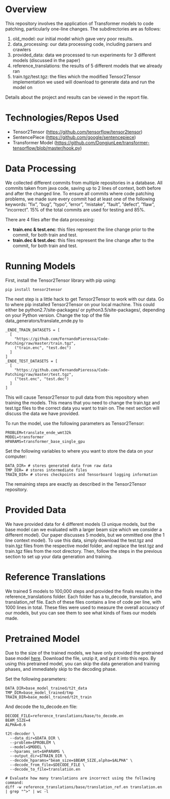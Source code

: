 # Overview
This repository involves the application of Transformer models to code patching, particularly one-line changes.
The subdirectories are as follows:
  1) old_model: our initial model which gave very poor results.
  2) data_processing: our data processing code, including parsers and crawlers
  3) provided_data: data we processed to run experiments for 3 different models (discussed in the paper)
  4) reference_translations: the results of 5 different models that we already ran
  5) train.tgz/test.tgz: the files which the modified Tensor2Tensor implementation we used will download to generate
   data and run the model on

Details about the project and results can be viewed in the report file.

# Technologies/Repos Used
  - Tensor2Tensor (https://github.com/tensorflow/tensor2tensor)
  - SentencePiece (https://github.com/google/sentencepiece)
  - Transformer Model (https://github.com/DongjunLee/transformer-tensorflow/blob/master/hook.py)

# Data Processing

We collected different commits from multiple repositories in a database. All commits taken from java code, saving up to 2 lines of context, both before and after the changed line.
To ensure all commits where code patching problems, we made sure every commit had at least one of the following keywords: ”fix”, ”bug”, ”typo”, ”error”, ”mistake”, ”fault”, ”defect”, ”flaw”, ”incorrect”.
15% of the total commits are used for testing and 85%.

There are 4 files after the data processing:

- **train.enc & test.enc**: this files represent the line change prior to the commit, for both train and test.
- **train.dec & test.dec**: this files represent the line change after to the commit, for both train and test.

# Running Models

First, install the Tensor2Tensor library with pip using:

`pip install tensor2tensor`

The next step is a little hack to get Tensor2Tensor to work with our data. Go to where pip installed Tensor2Tensor on
your local machine. This could either be python2.7/site-packages/ or python3.5/site-packages/, depending on your Python version.
Change the top of the file data_generators/translate_ende.py to

```
_ENDE_TRAIN_DATASETS = [
  [
    "https://github.com/FernandoPieressa/Code-Patching/raw/master/train.tgz",
    ("train.enc", "test.dec")
  ]
]
_ENDE_TEST_DATASETS = [
  [
    "https://github.com/FernandoPieressa/Code-Patching/raw/master/test.tgz",
    ("test.enc", "test.dec")
  ]
]
```

This will cause Tensor2Tensor to pull data from this repository when training the models. This means that you need to change the train.tgz and test.tgz files to the correct data you want to train on. The next section will discuss the data we have provided.

To run the model, use the following parameters as Tensor2Tensor:
```
PROBLEM=translate_ende_wmt32k
MODEL=transformer
HPARAMS=transformer_base_single_gpu
```

Set the following variables to where you want to store the data on your computer:
```
DATA_DIR= # stores generated data from raw data
TMP_DIR= # stores intermediate files
TRAIN_DIR= # stores checkpoints and Tensorboard logging information
```

The remaining steps are exactly as described in the Tensor2Tensor repository.

# Provided Data

We have provided data for 4 different models (3 unique models, but the base model can we evaluated with a larger beam size which we consider a different model). Our paper discusses 5 models, but we ommitted one (the 1 line context model). To use this data, simply download the test.tgz and train.tgz files from the respective model folder, and replace the test.tgz and train.tgz files from the root directory. Then, follow the steps in the previous section to set up your data generation and training.

# Reference Translations

We trained 5 models to 100,000 steps and provided the finals results in the reference_translations folder. Each folder has a to_decode, translation, and translation_ref file. Each of these files contains a line of code per line, with 1000 lines in total. These files were used to measure  the overall accuracy of our models, but you can see them to see what kinds of fixes our models made.

# Pretrained Model

Due to the size of the trained models, we have only provided the pretrained base model [here](https://drive.google.com/file/d/16EqMnwRA93j2ymXMryPQKydCbUuRZ5gn/view?usp=sharing). Download the file, unzip it, and put it into this repo. By using this pretrained model, you can skip the data generation and training phases, and immediately skip to the decoding phase.

Set the following parameters:
```
DATA_DIR=base_model_trained/t2t_data
TMP_DIR=base_model_trained/tmp
TRAIN_DIR=base_model_trained/t2t_train
```

And decode the to_decode.en file:
```
DECODE_FILE=reference_translations/base/to_decode.en
BEAM_SIZE=4
ALPHA=0.6

t2t-decoder \
  --data_dir=$DATA_DIR \
  --problem=$PROBLEM \
  --model=$MODEL \
  --hparams_set=$HPARAMS \
  --output_dir=$TRAIN_DIR \
  --decode_hparams="beam_size=$BEAM_SIZE,alpha=$ALPHA" \
  --decode_from_file=$DECODE_FILE \
  --decode_to_file=translation.en

# Evaluate how many translations are incorrect using the following command:
diff -w reference_translations/base/translation_ref.en translation.en | grep "^>" | wc -l
```
